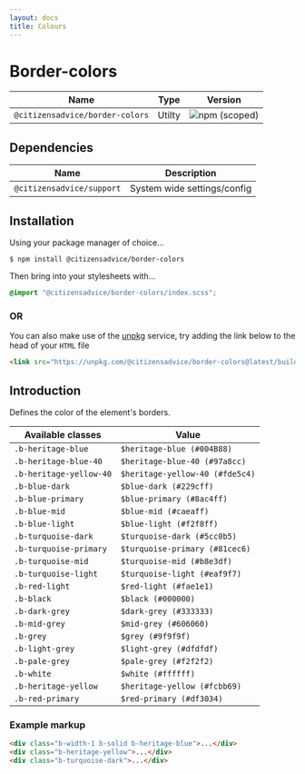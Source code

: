 ```yaml
---
layout: docs
title: Colours
---
```

# Border-colors

| Name                            | Type   | Version                                                                         |
|---------------------------------|--------|---------------------------------------------------------------------------------|
| `@citizensadvice/border-colors` | Utilty | ![npm (scoped)](https://img.shields.io/npm/v/@citizensadvice/border-colors.svg) |

## Dependencies

| Name                      | Description                 |
|---------------------------|-----------------------------|
| `@citizensadvice/support` | System wide settings/config |

## Installation

Using your package manager of choice...

```shell
$ npm install @citizensadvice/border-colors
```

Then bring into your stylesheets with...

```scss
@import "@citizensadvice/border-colors/index.scss";
```

### OR

You can also make use of the [unpkg](https://unpkg.com) service, try adding the link below to the head of your `HTML` file

```html
<link src="https://unpkg.com/@citizensadvice/border-colors@latest/build/border-colors.css"/>
```

## Introduction

Defines the color of the element's borders.

| Available classes       | Value                           |
|-------------------------|---------------------------------|
| `.b-heritage-blue`      | `$heritage-blue (#004B88)`      |
| `.b-heritage-blue-40`   | `$heritage-blue-40 (#97a8cc)`   |
| `.b-heritage-yellow-40` | `$heritage-yellow-40 (#fde5c4)` |
| `.b-blue-dark`          | `$blue-dark (#229cff)`          |
| `.b-blue-primary`       | `$blue-primary (#8ac4ff)`       |
| `.b-blue-mid`           | `$blue-mid (#caeaff)`           |
| `.b-blue-light`         | `$blue-light (#f2f8ff)`         |
| `.b-turquoise-dark`     | `$turquoise-dark (#5cc0b5)`     |
| `.b-turquoise-primary`  | `$turquoise-primary (#81cec6)`  |
| `.b-turquoise-mid`      | `$turquoise-mid (#b8e3df)`      |
| `.b-turquoise-light`    | `$turquoise-light (#eaf9f7)`    |
| `.b-red-light`          | `$red-light (#fae1e1)`          |
| `.b-black`              | `$black (#000000)`              |
| `.b-dark-grey`          | `$dark-grey (#333333)`          |
| `.b-mid-grey`           | `$mid-grey (#606060)`           |
| `.b-grey`               | `$grey (#9f9f9f)`               |
| `.b-light-grey`         | `$light-grey (#dfdfdf)`         |
| `.b-pale-grey`          | `$pale-grey (#f2f2f2)`          |
| `.b-white`              | `$white (#ffffff)`              |
| `.b-heritage-yellow`    | `$heritage-yellow (#fcbb69)`    |
| `.b-red-primary`        | `$red-primary (#df3034)`        |

### Example markup

```html
<div class="b-width-1 b-solid b-heritage-blue">...</div>
<div class="b-heritage-yellow">...</div>
<div class="b-turquoise-dark">...</div>
```
